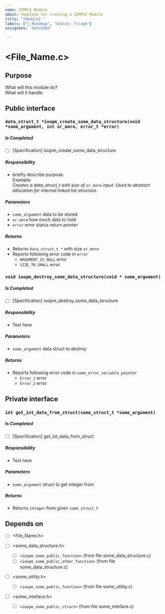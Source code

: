 ```yaml
---
name: SIMPLE Module
about: Template for creating a SIMPLE Module
title: "[Module] "
labels: ["🎯 Roadmap", "Status: Triage"]
assignees: 'hato1883'

---
```


# <File_Name.c>

## Purpose
What will this module do?  
What will it handle



## Public interface   


### `data_struct_t *ioopm_create_some_data_structure(void *some_argument, int or_more, error_t *error)`
##### Is Completed
- [ ] [Specification] ioopm_create_some_data_structure

##### Responsibility
- briefly describe purpose.  
Example:  
_Creates a data_struct_t with size of `or_more` input. Used to abstract allocation for internal linked list structure._

##### Parameters
- `some_argument` data to be stored
- `or_more` how much data to hold
- `error` error status return pointer


##### Returns
- Returns `data_struct_t *` with size `or_more`
- Reports following error code in `error`
  - `ARGUMENT_IS_NULL` error
  - `SIZE_TO_SMALL` error


### `void ioopm_destroy_some_data_structure(void * some_argument)`
##### Is Completed
- [ ] [Specification] ioopm_destroy_some_data_structure

##### Responsibility
- Text here

##### Parameters
- `some_argument` data struct to destroy

##### Returns
- Reports following error code in `some_error_variable_pointer`
  - `Error_1` error
  - `Error_2` error



## Private interface

### `int get_int_data_from_struct(some_struct_t *some_argument)`
##### Is Completed
- [ ] [Specification] get_int_data_from_struct

##### Responsibility  
- Text here

##### Parameters
- `some_argument` struct to get integer from

##### Returns
- Returns `integer` from given `some_struct_t`


## Depends on
- [ ] <File_Name.h>

- [ ] <some_data_structure.h>  
  - [ ] `<ioopm_some_public_function>` (from file some_data_structure.c)
  - [ ]  `<ioopm_some_public_other_function>` (from file some_data_structure.c)  

- [ ] <some_utility.h>
  - [ ] `<ioopm_some_public_function>` (from file some_utility.c)  

- [ ] <some_inteface.h>
  - [ ]  `<ioopm_some_public_struct>` (from file some_inteface.c)
